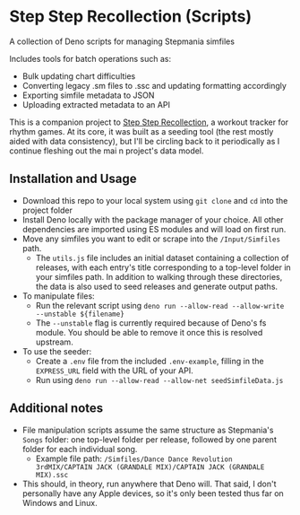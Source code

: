 # Step Step Recollection (Scripts)

A collection of Deno scripts for managing Stepmania simfiles

Includes tools for batch operations such as:

* Bulk updating chart difficulties
* Converting legacy .sm files to .ssc and updating formatting accordingly
* Exporting simfile metadata to JSON
* Uploading extracted metadata to an API

This is a companion project to [Step Step Recollection](https://github.com/chaosharmonic/step-step-recollection), a workout tracker for rhythm games. At its core, it was built as a seeding tool (the rest mostly aided with data consistency), but I'll be circling back to it periodically as I continue fleshing out the mai n project's data model.

## Installation and Usage

* Download this repo to your local system using `git clone` and `cd` into the project folder
* Install Deno locally with the package manager of your choice. All other dependencies are imported using ES modules and will load on first run.
* Move any simfiles you want to edit or scrape into the `/Input/Simfiles` path.
    * The `utils.js` file includes an initial dataset containing a collection of releases, with each entry's title corresponding to a top-level folder in your simfiles path. In addition to walking through these directories, the data is also used to seed releases and generate output paths.
* To manipulate files:
    * Run the relevant script using `deno run --allow-read --allow-write --unstable ${filename}`
    * The `--unstable` flag is currently required because of Deno's fs module. You should be able to remove it once this is resolved upstream.
* To use the seeder:
    * Create a `.env` file from the included `.env-example`, filling in the `EXPRESS_URL` field with the URL of your API.
    * Run using `deno run --allow-read --allow-net seedSimfileData.js`

## Additional notes

* File manipulation scripts assume the same structure as Stepmania's `Songs` folder: one top-level folder per release, followed by one parent folder for each individual song.
    * Example file path: `/Simfiles/Dance Dance Revolution 3rdMIX/CAPTAIN JACK (GRANDALE MIX)/CAPTAIN JACK (GRANDALE MIX).ssc`
* This should, in theory, run anywhere that Deno will. That said, I don't personally have any Apple devices, so it's only been tested thus far on Windows and Linux.